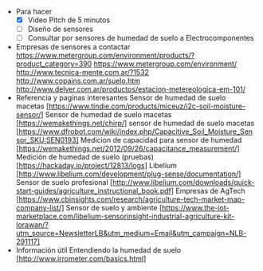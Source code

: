 - Para hacer
  * [x] Video Pitch de 5 minutos
  * [ ] Diseño de sensores
  * [ ] Consultar por sensores de humedad de suelo a Electrocomponentes
- Empresas de sensores a contactar
  https://www.metergroup.com/environment/products/?product_category=390
  https://www.metergroup.com/environment/
  http://www.tecnica-mente.com.ar/?1532
  http://www.copains.com.ar/suelo.htm
  http://www.delver.com.ar/productos/estacion-metereologica-em-101/
- Referencia y paginas interesantes
  Sensor de humedad de suelo macetas [https://www.tindie.com/products/miceuz/i2c-soil-moisture-sensor/]
  Sensor de humedad de suelo macetas [https://wemakethings.net/chirp/]
  sensor de humedad de suelo macetas [https://www.dfrobot.com/wiki/index.php/Capacitive_Soil_Moisture_Sensor_SKU:SEN0193]
  Medicion de capacidad para sensor de humedad [https://wemakethings.net/2012/09/26/capacitance_measurement/]
  Medición de humedad de suelo (pruebas) [https://hackaday.io/project/12813/logs]
  Libelium [http://www.libelium.com/development/plug-sense/documentation/]
  Sensor de suelo profesional [http://www.libelium.com/downloads/quick-start-guides/agriculture_instructional_book.pdf]
  Empresas de AgTech [https://www.cbinsights.com/research/agriculture-tech-market-map-company-list/]
  Sensor de suelo y ambiente [https://www.the-iot-marketplace.com/libelium-sensorinsight-industrial-agriculture-kit-lorawan/?utm_source=NewsletterLB&utm_medium=Email&utm_campaign=NLB-291117]
- Información útil
  Entendiendo la humedad de suelo [http://www.irrometer.com/basics.html]